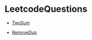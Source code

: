 # LeetcodeQuestions

- [TwoSum](https://github.com/mayqa001/LeetcodeQuestions/blob/main/TwoSum.js) 

- [RemoveDup](https://github.com/mayqa001/LeetcodeQuestions/blob/main/RemoveDup.js) 
